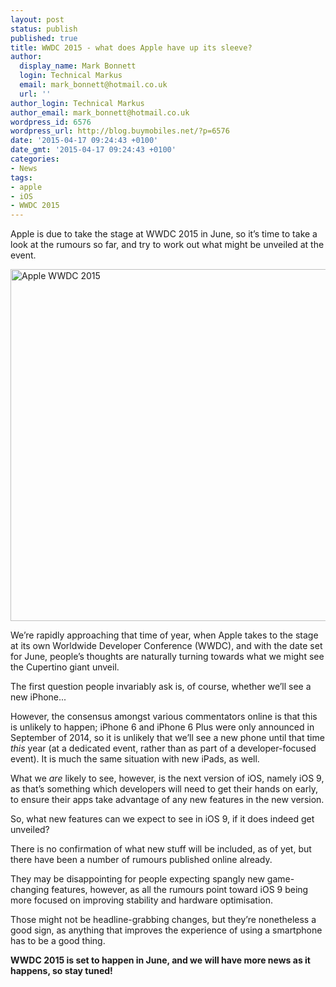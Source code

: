 ```yaml
---
layout: post
status: publish
published: true
title: WWDC 2015 - what does Apple have up its sleeve?
author:
  display_name: Mark Bonnett
  login: Technical Markus
  email: mark_bonnett@hotmail.co.uk
  url: ''
author_login: Technical Markus
author_email: mark_bonnett@hotmail.co.uk
wordpress_id: 6576
wordpress_url: http://blog.buymobiles.net/?p=6576
date: '2015-04-17 09:24:43 +0100'
date_gmt: '2015-04-17 09:24:43 +0100'
categories:
- News
tags:
- apple
- iOS
- WWDC 2015
---
```

<p><span class="postStandFirst">Apple is due to take the stage at WWDC 2015 in June, so it&rsquo;s time to take a look at the rumours so far, and try to work out what might be unveiled at the event.</span></p>
<p><img class="aligncenter wp-image-6577" src="https://a1comms-blog-buymobiles.storage.googleapis.com/2015/04/Apple-WWDC-2015.png" alt="Apple WWDC 2015" width="720" height="563" /></p>
<p>We&rsquo;re rapidly approaching that time of year, when Apple takes to the stage at its own Worldwide Developer Conference (WWDC), and with the date set for June, people&rsquo;s thoughts are naturally turning towards what we might see the Cupertino giant unveil.</p>
<p>The first question people invariably ask is, of course, whether we&rsquo;ll see a new iPhone...</p>
<p>However, the consensus amongst various commentators online is that this is unlikely to happen; iPhone 6 and iPhone 6 Plus were only announced in September of 2014, so it is unlikely that we&rsquo;ll see a new phone until that time <em>this</em> year (at a dedicated event, rather than as part of a developer-focused event). It is much the same situation with new iPads, as well.</p>
<p>What we <em>are</em> likely to see, however, is the next version of iOS, namely iOS 9, as that&rsquo;s something which developers will need to get their hands on early, to ensure their apps take advantage of any new features in the new version.</p>
<p>So, what new features can we expect to see in iOS 9, if it does indeed get unveiled?</p>
<p>There is no confirmation of what new stuff will be included, as of yet, but there have been a number of rumours published online already.</p>
<p>They may be disappointing for people expecting spangly new game-changing features, however, as all the rumours point toward iOS 9 being more focused on improving stability and hardware optimisation.</p>
<p>Those might not be headline-grabbing changes, but they&rsquo;re nonetheless a good sign, as anything that improves the experience of using a smartphone has to be a good thing.</p>
<p><strong>WWDC 2015 is set to happen in June, and we will have more news as it happens, so stay tuned!</strong></p>
